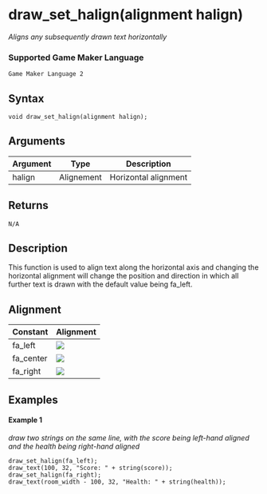 # draw_set_halign(alignment halign)

*Aligns any subsequently drawn text horizontally*

### Supported Game Maker Language
`Game Maker Language 2`

## Syntax

```
void draw_set_halign(alignment halign);
```

## Arguments

|Argument|Type      |Description         |
|--------|----------|--------------------|
|halign  |Alignement|Horizontal alignment|

## Returns

```
N/A
```

## Description

This function is used to align text along the horizontal axis and changing the horizontal alignment will change the position and direction in which all further text is drawn with the default value being fa_left.

## Alignment
|Constant |Alignment                                                                                           |
|---------|----------------------------------------------------------------------------------------------------|
|fa_left  |![](https://docs.yoyogames.com/source/dadiospice/002_reference/drawing/drawing%20text/fa_left.png)  |
|fa_center|![](https://docs.yoyogames.com/source/dadiospice/002_reference/drawing/drawing%20text/fa_center.png)|
|fa_right |![](https://docs.yoyogames.com/source/dadiospice/002_reference/drawing/drawing%20text/fa_right.png) |

## Examples

#### Example 1

*draw two strings on the same line, with the score being left-hand aligned and the health being right-hand aligned*

```
draw_set_halign(fa_left);
draw_text(100, 32, "Score: " + string(score));
draw_set_halign(fa_right);
draw_text(room_width - 100, 32, "Health: " + string(health));
```